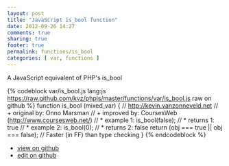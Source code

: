 ```yaml
---
layout: post
title: "JavaScript is_bool function"
date: 2012-09-26 14:27
comments: true
sharing: true
footer: true
permalink: functions/is_bool
categories: [ var, functions ]
---
```

A JavaScript equivalent of PHP's is_bool
<!-- more -->
{% codeblock var/is_bool.js lang:js https://raw.github.com/kvz/phpjs/master/functions/var/is_bool.js raw on github %}
function is_bool (mixed_var) {
    // http://kevin.vanzonneveld.net
    // +   original by: Onno Marsman
    // +   improved by: CoursesWeb (http://www.coursesweb.net/)
    // *     example 1: is_bool(false);
    // *     returns 1: true
    // *     example 2: is_bool(0);
    // *     returns 2: false
    return (obj === true || obj === false); // Faster (in FF) than type checking
}
{% endcodeblock %}
<ul>
 <li><a href="https://github.com/kvz/phpjs/blob/master/functions/var/is_bool.js">view on github</a></li>
 <li><a href="https://github.com/kvz/phpjs/edit/master/functions/var/is_bool.js">edit on github</a></li>
</ul>
